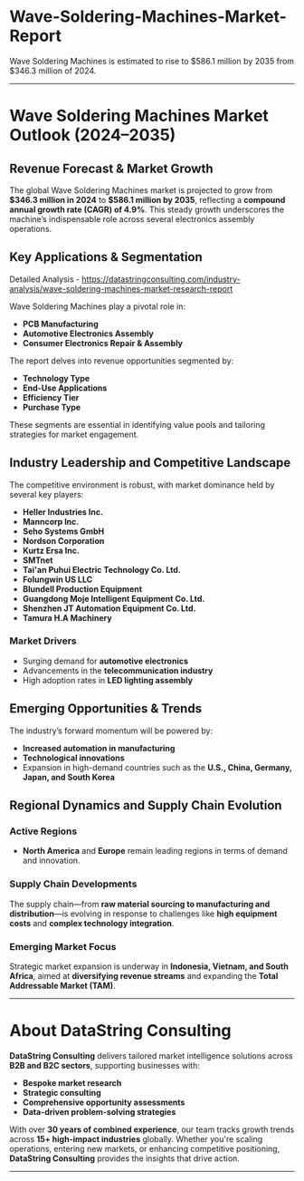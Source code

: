 # Wave-Soldering-Machines-Market-Report

Wave Soldering Machines is estimated to rise to $586.1 million by 2035 from $346.3 million of 2024. 

---

# **Wave Soldering Machines Market Outlook (2024–2035)**

## **Revenue Forecast & Market Growth**

The global Wave Soldering Machines market is projected to grow from **\$346.3 million in 2024** to **\$586.1 million by 2035**, reflecting a **compound annual growth rate (CAGR) of 4.9%**. This steady growth underscores the machine’s indispensable role across several electronics assembly operations.

## **Key Applications & Segmentation**

Detailed Analysis - https://datastringconsulting.com/industry-analysis/wave-soldering-machines-market-research-report

Wave Soldering Machines play a pivotal role in:

* **PCB Manufacturing**
* **Automotive Electronics Assembly**
* **Consumer Electronics Repair & Assembly**

The report delves into revenue opportunities segmented by:

* **Technology Type**
* **End-Use Applications**
* **Efficiency Tier**
* **Purchase Type**

These segments are essential in identifying value pools and tailoring strategies for market engagement.

## **Industry Leadership and Competitive Landscape**

The competitive environment is robust, with market dominance held by several key players:

* **Heller Industries Inc.**
* **Manncorp Inc.**
* **Seho Systems GmbH**
* **Nordson Corporation**
* **Kurtz Ersa Inc.**
* **SMTnet**
* **Tai'an Puhui Electric Technology Co. Ltd.**
* **Folungwin US LLC**
* **Blundell Production Equipment**
* **Guangdong Moje Intelligent Equipment Co. Ltd.**
* **Shenzhen JT Automation Equipment Co. Ltd.**
* **Tamura H.A Machinery**

### **Market Drivers**

* Surging demand for **automotive electronics**
* Advancements in the **telecommunication industry**
* High adoption rates in **LED lighting assembly**

## **Emerging Opportunities & Trends**

The industry’s forward momentum will be powered by:

* **Increased automation in manufacturing**
* **Technological innovations**
* Expansion in high-demand countries such as the **U.S., China, Germany, Japan, and South Korea**

## **Regional Dynamics and Supply Chain Evolution**

### **Active Regions**

* **North America** and **Europe** remain leading regions in terms of demand and innovation.

### **Supply Chain Developments**

The supply chain—from **raw material sourcing to manufacturing and distribution**—is evolving in response to challenges like **high equipment costs** and **complex technology integration**.

### **Emerging Market Focus**

Strategic market expansion is underway in **Indonesia, Vietnam, and South Africa**, aimed at **diversifying revenue streams** and expanding the **Total Addressable Market (TAM)**.

---

# **About DataString Consulting**

**DataString Consulting** delivers tailored market intelligence solutions across **B2B and B2C sectors**, supporting businesses with:

* **Bespoke market research**
* **Strategic consulting**
* **Comprehensive opportunity assessments**
* **Data-driven problem-solving strategies**

With over **30 years of combined experience**, our team tracks growth trends across **15+ high-impact industries** globally. Whether you're scaling operations, entering new markets, or enhancing competitive positioning, **DataString Consulting** provides the insights that drive action.

---

